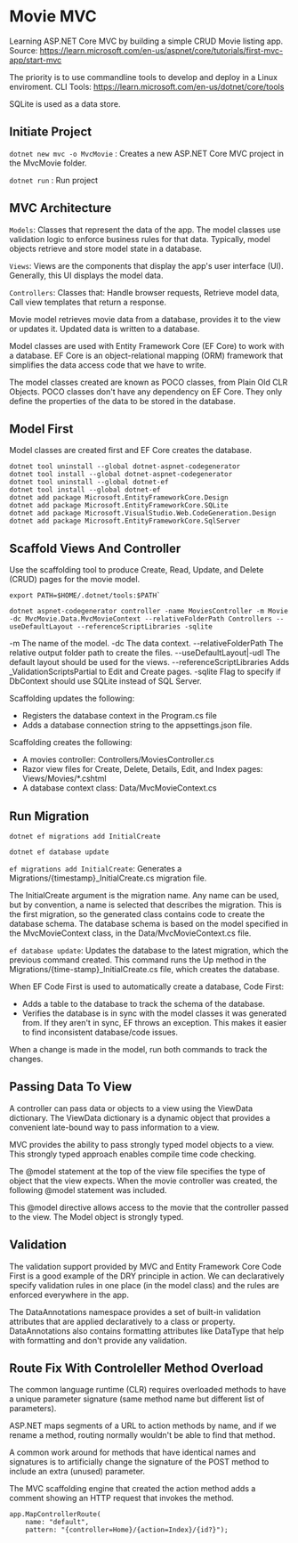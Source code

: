 
# Movie MVC

Learning ASP.NET Core MVC by building a simple CRUD Movie listing app.
Source: https://learn.microsoft.com/en-us/aspnet/core/tutorials/first-mvc-app/start-mvc


The priority is to use commandline tools to develop and deploy in a Linux enviroment.
CLI Tools: https://learn.microsoft.com/en-us/dotnet/core/tools


SQLite is used as a data store.


## Initiate Project
`dotnet new mvc -o MvcMovie` : Creates a new ASP.NET Core MVC project in the MvcMovie folder.

`dotnet run` : Run project


## MVC Architecture
`Models`: Classes that represent the data of the app. The model classes use validation logic to enforce business rules for that data. Typically, model objects retrieve and store model state in a database.

`Views`: Views are the components that display the app's user interface (UI). Generally, this UI displays the model data.

`Controllers`: Classes that: Handle browser requests, Retrieve model data, Call view templates that return a response.


Movie model retrieves movie data from a database, provides it to the view or updates it. Updated data is written to a database.

Model classes are used with Entity Framework Core (EF Core) to work with a database. EF Core is an object-relational mapping (ORM) framework that simplifies the data access code that we have to write.

The model classes created are known as POCO classes, from Plain Old CLR Objects. POCO classes don't have any dependency on EF Core. They only define the properties of the data to be stored in the database.

## Model First

Model classes are created first and EF Core creates the database.

```
dotnet tool uninstall --global dotnet-aspnet-codegenerator
dotnet tool install --global dotnet-aspnet-codegenerator
dotnet tool uninstall --global dotnet-ef
dotnet tool install --global dotnet-ef
dotnet add package Microsoft.EntityFrameworkCore.Design
dotnet add package Microsoft.EntityFrameworkCore.SQLite
dotnet add package Microsoft.VisualStudio.Web.CodeGeneration.Design
dotnet add package Microsoft.EntityFrameworkCore.SqlServer
```

## Scaffold Views And Controller 
Use the scaffolding tool to produce Create, Read, Update, and Delete (CRUD) pages for the movie model.

```
export PATH=$HOME/.dotnet/tools:$PATH`

dotnet aspnet-codegenerator controller -name MoviesController -m Movie -dc MvcMovie.Data.MvcMovieContext --relativeFolderPath Controllers --useDefaultLayout --referenceScriptLibraries -sqlite
```

-m	The name of the model.
-dc	The data context.
--relativeFolderPath	The relative output folder path to create the files.
--useDefaultLayout|-udl	The default layout should be used for the views.
--referenceScriptLibraries	Adds _ValidationScriptsPartial to Edit and Create pages.
-sqlite	Flag to specify if DbContext should use SQLite instead of SQL Server.


Scaffolding updates the following:
- Registers the database context in the Program.cs file
- Adds a database connection string to the appsettings.json file.


Scaffolding creates the following:
- A movies controller: Controllers/MoviesController.cs
- Razor view files for Create, Delete, Details, Edit, and Index pages: Views/Movies/*.cshtml
- A database context class: Data/MvcMovieContext.cs


## Run Migration
```
dotnet ef migrations add InitialCreate

dotnet ef database update
```

`ef migrations add InitialCreate`: Generates a Migrations/{timestamp}_InitialCreate.cs migration file. 

The InitialCreate argument is the migration name. Any name can be used, but by convention, a name is selected that describes the migration. This is the first migration, so the generated class contains code to create the database schema. The database schema is based on the model specified in the MvcMovieContext class, in the Data/MvcMovieContext.cs file.

`ef database update`: Updates the database to the latest migration, which the previous command created. This command runs the Up method in the Migrations/{time-stamp}_InitialCreate.cs file, which creates the database.


When EF Code First is used to automatically create a database, Code First:
- Adds a table to the database to track the schema of the database.
- Verifies the database is in sync with the model classes it was generated from. If they aren't in sync, EF throws an exception. This makes it easier to find inconsistent database/code issues.


When a change is made in the model, run both commands to track the changes.


## Passing Data To View
A controller can pass data or objects to a view using the ViewData dictionary. The ViewData dictionary is a dynamic object that provides a convenient late-bound way to pass information to a view.

MVC provides the ability to pass strongly typed model objects to a view. This strongly typed approach enables compile time code checking.


The @model statement at the top of the view file specifies the type of object that the view expects. When the movie controller was created, the following @model statement was included.

This @model directive allows access to the movie that the controller passed to the view. The Model object is strongly typed.


## Validation
The validation support provided by MVC and Entity Framework Core Code First is a good example of the DRY principle in action. We can declaratively specify validation rules in one place (in the model class) and the rules are enforced everywhere in the app.

The DataAnnotations namespace provides a set of built-in validation attributes that are applied declaratively to a class or property. DataAnnotations also contains formatting attributes like DataType that help with formatting and don't provide any validation.


## Route Fix With Controleller Method Overload

The common language runtime (CLR) requires overloaded methods to have a unique parameter signature (same method name but different list of parameters).

ASP.NET maps segments of a URL to action methods by name, and if we rename a method, routing normally wouldn't be able to find that method. 

A common work around for methods that have identical names and signatures is to artificially change the signature of the POST method to include an extra (unused) parameter.


The MVC scaffolding engine that created the action method adds a comment showing an HTTP request that invokes the method.

```
app.MapControllerRoute(
    name: "default",
    pattern: "{controller=Home}/{action=Index}/{id?}");
```